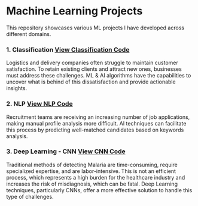 # Machine Learning Projects
This repository showcases various ML projects I have developed across different domains.

### 1. Classification [View Classification Code](CustomerSatisfaction.ipynb)
Logistics and delivery companies often struggle to maintain customer satisfaction. To retain existing clients and attract new ones, businesses must address these challenges.
ML & AI algorithms have the capabilities to uncover what is behind of this dissatisfaction and provide actionable insights.


### 2. NLP [View NLP Code](Potential_Talents.ipynb)
Recruitment teams are receiving an increasing number of job applications, making manual profile analysis more difficult.
AI techniques can facilitate this process by predicting well-matched candidates based on keywords analysis.


### 3. Deep Learning - CNN [View CNN Code](MalariaDetection_DeepLearning.ipynb)
Traditional methods of detecting Malaria are time-consuming, require specialized expertise, and are labor-intensive. This is not an efficient process, which represents a high burden for the healthcare industry and increases the risk of misdiagnosis, which can be fatal.
Deep Learning techniques, particularly CNNs, offer a more effective solution to handle this type of challenges.
